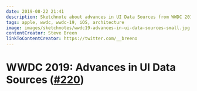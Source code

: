 ```yaml
---
date: 2019-08-22 21:41
description: Sketchnote about advances in UI Data Sources from WWDC 2019
tags: apple, wwdc, wwdc-19, iOS, architecture
image: images/sketchnotes/wwdc19-advances-in-ui-data-sources-small.jpg
contentCreator: Steve Breen
linkToContentCreator: https://twitter.com/__breeno
---
```


# WWDC 2019: Advances in UI Data Sources ([#220](https://developer.apple.com/wwdc19/220))
